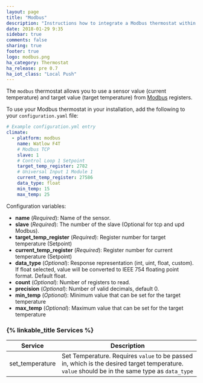 ```yaml
---
layout: page
title: "Modbus"
description: "Instructions how to integrate a Modbus thermostat within Home Assistant."
date: 2018-01-29 9:35
sidebar: true
comments: false
sharing: true
footer: true
logo: modbus.png
ha_category: Thermostat
ha_release: pre 0.7
ha_iot_class: "Local Push"
---
```



The `modbus` thermostat allows you to use a sensor value (current temperature)
and target value (target temperature) from [Modbus](http://www.modbus.org/)
registers.

To use your Modbus thermostat in your installation, add the following to your `configuration.yaml` file:

```yaml
# Example configuration.yml entry
climate:
  - platform: modbus
    name: Watlow F4T
    # Modbus TCP
    slave: 1
    # Control Loop 1 Setpoint
    target_temp_register: 2782
    # Universal Input 1 Module 1
    current_temp_register: 27586
    data_type: float
    min_temp: 15
    max_temp: 25

```

Configuration variables:

  - **name** (*Required*): Name of the sensor.
  - **slave** (*Required*): The number of the slave (Optional for tcp and upd Modbus).
  - **target_temp_register** (*Required*): Register number for target temperature (Setpoint)
  - **current_temp_register** (*Required*): Register number for current temperature (Setpoint)
  - **data_type** (*Optional*): Response representation (int, uint, float, custom). If float selected, value will be converted to IEEE 754 floating point format. Default float.
  - **count** (*Optional*): Number of registers to read.
  - **precision** (*Optional*): Number of valid decimals, default 0.
  - **min_temp** (*Optional*): Minimum value that can be set for the target temperature
  - **max_temp** (*Optional*): Maximum value that can be set for the target temperature

### {% linkable_title Services %}

| Service | Description |
| ------- | ----------- |
| set_temperature | Set Temperature. Requires `value` to be passed in, which is the desired target temperature. `value` should be in the same type as `data_type` |
